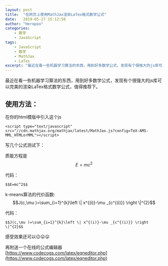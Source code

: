```yaml
---
layout: post
title:  "在网页上使用MathJax渲染LaTex格式数学公式"
date:   2019-05-27 15:12:58
author: "Heropoo"
categories: 
    - 数学
    - JavaScript 
tags:
    - JavaScript
    - 数学
    - MathJax
    - LaTex
excerpt: "最近在看一些机器学习算法的东西，用到好多数学公式，发现有个很强大的js库可以完美的渲染LaTex格式数学公式"
---
```

最近在看一些机器学习算法的东西，用到好多数学公式，发现有个很强大的js库可以完美的渲染LaTex格式数学公式，值得推荐下。

<script type="text/javascript" src="//cdn.mathjax.org/mathjax/latest/MathJax.js?config=TeX-AMS-MML_HTMLorMML"></script>

## 使用方法：
在你的html模版中引入这个js
```
<script type="text/javascript" src="//cdn.mathjax.org/mathjax/latest/MathJax.js?config=TeX-AMS-MML_HTMLorMML"></script>
```

写几个公式测试下：

质能方程是$$E=mc^2$$

代码：
```
$$E=mc^2$$
```

k-means算法的代价函数:
$$J(c,\mu )=\sum_{i=1}^{k}\left \| x^{(i)}-\mu _{c^{(i)}} \right \|^{2}$$

代码：
```
$$J(c,\mu )=\sum_{i=1}^{k}\left \| x^{(i)}-\mu _{c^{(i)}} \right \|^{2}$$
```

感受效果还可以😉😛😛

再附送一个在线的公式编辑器[https://www.codecogs.com/latex/eqneditor.php](https://www.codecogs.com/latex/eqneditor.php)

